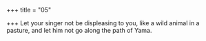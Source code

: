 +++
title = "05"

+++
Let your singer not be displeasing to you, like a wild animal in a pasture, and let him not go along the path of Yama.